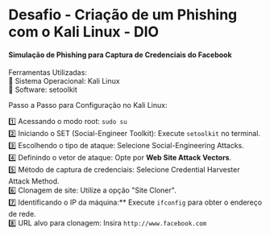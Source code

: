 # Desafio - Criação de um Phishing com o Kali Linux - DIO 

#### Simulação de Phishing para Captura de Credenciais do Facebook  

Ferramentas Utilizadas: 
<br>
🔹 Sistema Operacional: Kali Linux 
<br> 
🔹 Software: setoolkit  

Passo a Passo para Configuração no Kali Linux:

1️⃣ Acessando o modo root: `sudo su`  
2️⃣ Iniciando o SET (Social-Engineer Toolkit): Execute `setoolkit` no terminal.  
3️⃣ Escolhendo o tipo de ataque: Selecione Social-Engineering Attacks.  
4️⃣ Definindo o vetor de ataque: Opte por **Web Site Attack Vectors**.  
5️⃣ Método de captura de credenciais: Selecione Credential Harvester Attack Method.  
6️⃣ Clonagem de site: Utilize a opção "Site Cloner".  
7️⃣ Identificando o IP da máquina:** Execute `ifconfig` para obter o endereço de rede.  
8️⃣ URL alvo para clonagem: Insira `http://www.facebook.com` 

